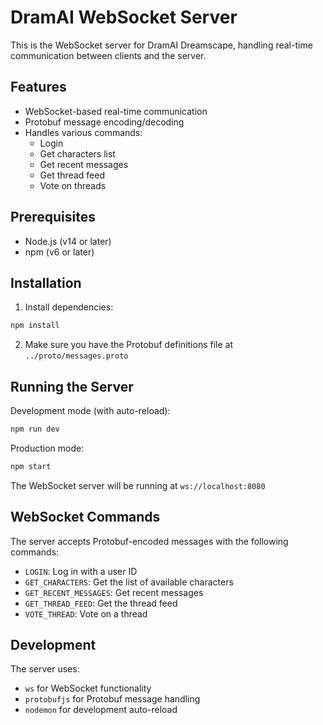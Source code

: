 # DramAI WebSocket Server

This is the WebSocket server for DramAI Dreamscape, handling real-time communication between clients and the server.

## Features

- WebSocket-based real-time communication
- Protobuf message encoding/decoding
- Handles various commands:
  - Login
  - Get characters list
  - Get recent messages
  - Get thread feed
  - Vote on threads

## Prerequisites

- Node.js (v14 or later)
- npm (v6 or later)

## Installation

1. Install dependencies:
```bash
npm install
```

2. Make sure you have the Protobuf definitions file at `../proto/messages.proto`

## Running the Server

Development mode (with auto-reload):
```bash
npm run dev
```

Production mode:
```bash
npm start
```

The WebSocket server will be running at `ws://localhost:8080`

## WebSocket Commands

The server accepts Protobuf-encoded messages with the following commands:

- `LOGIN`: Log in with a user ID
- `GET_CHARACTERS`: Get the list of available characters
- `GET_RECENT_MESSAGES`: Get recent messages
- `GET_THREAD_FEED`: Get the thread feed
- `VOTE_THREAD`: Vote on a thread

## Development

The server uses:
- `ws` for WebSocket functionality
- `protobufjs` for Protobuf message handling
- `nodemon` for development auto-reload 